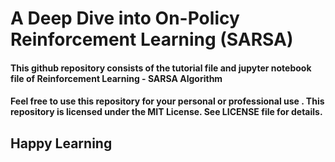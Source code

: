 # A Deep Dive into On-Policy Reinforcement Learning (SARSA)
#### This github repository consists of the tutorial file and jupyter notebook file of Reinforcement Learning - SARSA Algorithm
#### Feel free to use this repository for your personal or professional use . This repository is licensed under the MIT License. See LICENSE file for details.
## Happy Learning
